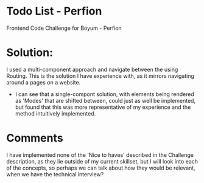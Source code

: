# Todo List - Perfion
 Frontend Code Challenge for Boyum - Perfion

# Solution: 
I used a multi-component approach and navigate between the using Routing. This is the solution I have experience with, as it mirrors navigating around a pages on a website.
- I can see that a single-compont solution, with elements being rendered as 'Modes' that are shifted between, could just as well be implemented, but found that this was more representative of my experience and the method intuitively implemented.

# Comments
I have implemented none of the 'Nice to haves' described in the Challenge description, as they lie outside of my current skillset, but I will look into each of the concepts, so perhaps we can talk about how they would be relevant, when we have the technical interview?

